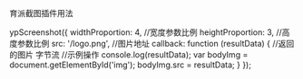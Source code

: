 育派截图插件用法

ypScreenshot({
	widthProportion: 4, //宽度参数比例
	heightProportion: 3, //高度参数比例
	src: '/logo.png', //图片地址
	callback: function (resultData) { //返回的图片 字节流
		//示例操作
		console.log(resultData);
		var bodyImg = document.getElementById('img'); 
		bodyImg.src = resultData;
	}
});